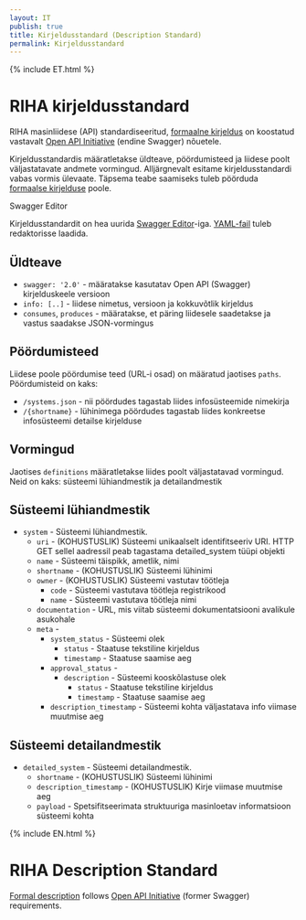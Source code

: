 ```yaml
---
layout: IT
publish: true
title: Kirjeldusstandard (Description Standard)
permalink: Kirjeldusstandard
---
```


{% include ET.html %}

# RIHA kirjeldusstandard

RIHA masinliidese (API) standardiseeritud, [formaalne kirjeldus](https://github.com/e-gov/RIHA-API/blob/master/RIHA-API.yaml) on koostatud vastavalt [Open API Initiative](https://www.openapis.org/) (endine Swagger) nõuetele.

Kirjeldusstandardis määratletakse üldteave, pöördumisteed ja liidese poolt väljastatavate andmete vormingud. Alljärgnevalt esitame kirjeldusstandardi vabas vormis ülevaate. Täpsema teabe saamiseks tuleb pöörduda [formaalse kirjelduse](https://github.com/e-gov/RIHA-API/blob/master/RIHA-API.yaml) poole.

<div class='block__note'>
  <p class='block__note--heading'>Swagger Editor</p>
  <p>
    Kirjeldusstandardit on hea uurida <a href='http://editor.swagger.io/#/'>Swagger Editor</a>-iga. <a href='https://raw.githubusercontent.com/e-gov/RIHA-API/master/RIHA-API.yaml'>YAML-fail</a> tuleb redaktorisse laadida.
  </p>
</div>

## Üldteave

- `swagger: '2.0'` - määratakse kasutatav Open API (Swagger) kirjelduskeele versioon
- `info: [..]` - liidese nimetus, versioon ja kokkuvõtlik kirjeldus
- `consumes`, `produces` - määratakse, et päring liidesele saadetakse ja vastus saadakse JSON-vormingus

## Pöördumisteed

Liidese poole pöördumise teed (URL-i osad) on määratud jaotises `paths`. Pöördumisteid on kaks:

- `/systems.json` - nii pöördudes tagastab liides infosüsteemide nimekirja
- `/{shortname}` - lühinimega pöördudes tagastab liides konkreetse infosüsteemi detailse kirjelduse

## Vormingud

Jaotises `definitions` määratletakse liides poolt väljastatavad vormingud. Neid on kaks: süsteemi lühiandmestik ja detailandmestik

## Süsteemi lühiandmestik

- `system` - Süsteemi lühiandmestik. 
  - `uri` - (KOHUSTUSLIK) Süsteemi unikaalselt identifitseeriv URI. HTTP GET sellel aadressil peab tagastama detailed_system tüüpi objekti
  - `name` - Süsteemi täispikk, ametlik, nimi
  - `shortname` - (KOHUSTUSLIK) Süsteemi lühinimi
  - `owner` - (KOHUSTUSLIK) Süsteemi vastutav töötleja
    - `code` - Süsteemi vastutava töötleja registrikood
    - `name` - Süsteemi vastutava töötleja nimi
  - `documentation` - URL, mis viitab süsteemi dokumentatsiooni avalikule asukohale
  - `meta` - 
    - `system_status` - Süsteemi olek
      - `status` - Staatuse tekstiline kirjeldus
      - `timestamp` - Staatuse saamise aeg
    - `approval_status` - 
      - `description` - Süsteemi kooskõlastuse olek
        - `status` - Staatuse tekstiline kirjeldus
        - `timestamp` - Staatuse saamise aeg
    - `description_timestamp` - Süsteemi kohta väljastatava info viimase muutmise aeg
             
## Süsteemi detailandmestik

- `detailed_system` - Süsteemi detailandmestik. 
  - `shortname` - (KOHUSTUSLIK) Süsteemi lühinimi
  - `description_timestamp` - (KOHUSTUSLIK) Kirje viimase muutmise aeg
  - `payload` - Spetsifitseerimata struktuuriga masinloetav informatsioon süsteemi kohta


{% include EN.html %}

# RIHA Description Standard

[Formal description](https://github.com/e-gov/RIHA-API/blob/master/RIHA-API.yaml) follows [Open API Initiative](https://www.openapis.org/) (former Swagger) requirements.